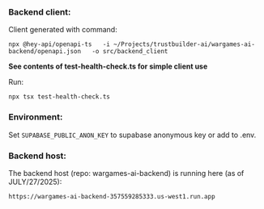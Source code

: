 ### Backend client:

Client generated with command:

```
npx @hey-api/openapi-ts   -i ~/Projects/trustbuilder-ai/wargames-ai-backend/openapi.json   -o src/backend_client
```

**See contents of test-health-check.ts for simple client use**

Run:

```
npx tsx test-health-check.ts
```

### Environment:

Set `SUPABASE_PUBLIC_ANON_KEY` to supabase anonymous key or add to .env.

### Backend host:

The backend host (repo: wargames-ai-backend) is running here (as of JULY/27/2025):

`https://wargames-ai-backend-357559285333.us-west1.run.app`
